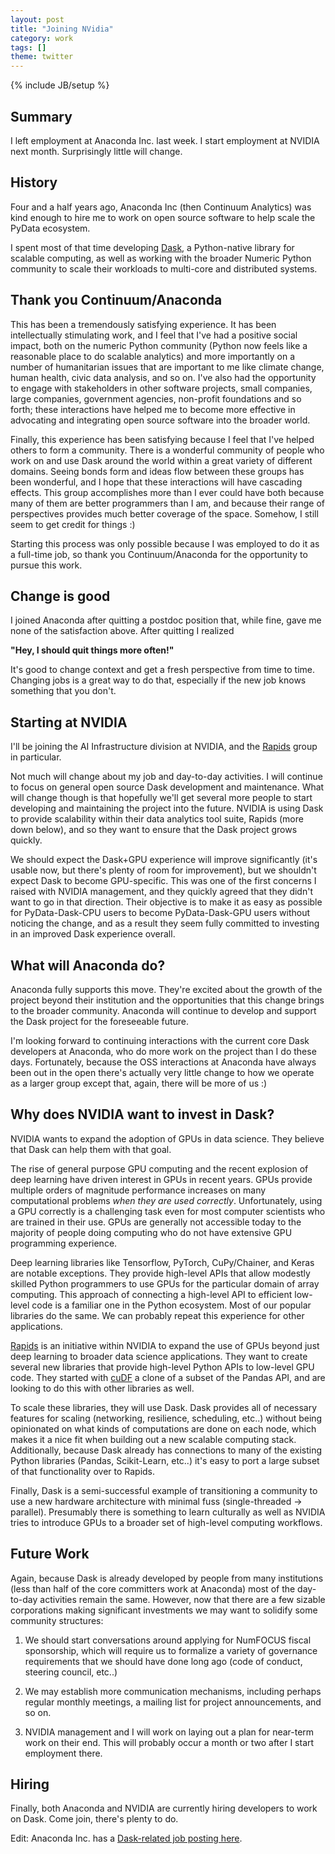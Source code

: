 ```yaml
---
layout: post
title: "Joining NVidia"
category: work
tags: []
theme: twitter
---
```


{% include JB/setup %}

## Summary

I left employment at Anaconda Inc. last week.
I start employment at NVIDIA next month.
Surprisingly little will change.


## History

Four and a half years ago, Anaconda Inc (then Continuum Analytics) was kind
enough to hire me to work on open source software to help scale the PyData
ecosystem.

I spent most of that time developing [Dask](https://dask.org), a Python-native
library for scalable computing, as well as working with the broader Numeric
Python community to scale their workloads to multi-core and distributed
systems.


## Thank you Continuum/Anaconda

This has been a tremendously satisfying experience.  It has been intellectually
stimulating work, and I feel that I've had a positive social impact, both on
the numeric Python community (Python now feels like a reasonable place to do
scalable analytics) and more importantly on a number of humanitarian issues
that are important to me like climate change, human health, civic data
analysis, and so on.  I've also had the opportunity to engage with stakeholders
in other software projects, small companies, large companies, government
agencies, non-profit foundations and so forth; these interactions have helped
me to become more effective in advocating and integrating open source software
into the broader world.

Finally, this experience has been satisfying because I feel that I've helped
others to form a community.  There is a wonderful community of people who work
on and use Dask around the world within a great variety of different domains.
Seeing bonds form and ideas flow between these groups has been wonderful, and I
hope that these interactions will have cascading effects.  This group
accomplishes more than I ever could have both because many of them are better
programmers than I am, and because their range of perspectives provides much
better coverage of the space.  Somehow, I still seem to get credit for things
:)

Starting this process was only possible because I was employed to do it as a
full-time job, so thank you Continuum/Anaconda for the opportunity to pursue
this work.


## Change is good

I joined Anaconda after quitting a postdoc position that, while fine, gave me
none of the satisfaction above.  After quitting I realized

**"Hey, I should quit things more often!"**

It's good to change context and get a fresh perspective from time to time.
Changing jobs is a great way to do that, especially if the new job knows
something that you don't.


## Starting at NVIDIA

I'll be joining the AI Infrastructure division at NVIDIA, and the
[Rapids](https://rapids.ai/) group in particular.

Not much will change about my job and day-to-day activities.  I will continue
to focus on general open source Dask development and maintenance.  What will
change though is that hopefully we'll get several more people to start
developing and maintaining the project into the future.  NVIDIA is using Dask
to provide scalability within their data analytics tool suite, Rapids (more
down below), and so they want to ensure that the Dask project grows quickly.

We should expect the Dask+GPU experience will improve significantly (it's
usable now, but there's plenty of room for improvement), but we shouldn't
expect Dask to become GPU-specific.  This was one of the first concerns I
raised with NVIDIA management, and they quickly agreed that they didn't want to
go in that direction.  Their objective is to make it as easy as possible
for PyData-Dask-CPU users to become PyData-Dask-GPU users without noticing the
change, and as a result they seem fully committed to investing in an
improved Dask experience overall.


## What will Anaconda do?

Anaconda fully supports this move.  They're excited about the growth of the
project beyond their institution and the opportunities that this change brings
to the broader community.  Anaconda will continue to develop and support the
Dask project for the foreseeable future.

I'm looking forward to continuing interactions with the current core Dask
developers at Anaconda, who do more work on the project than I do these days.
Fortunately, because the OSS interactions at Anaconda have always been out in
the open there's actually very little change to how we operate as a larger
group except that, again, there will be more of us :)


## Why does NVIDIA want to invest in Dask?

NVIDIA wants to expand the adoption of GPUs in data science.
They believe that Dask can help them with that goal.

The rise of general purpose GPU computing and the recent explosion of deep
learning have driven interest in GPUs in recent years.
GPUs provide multiple orders of magnitude performance increases on many
computational problems *when they are used correctly*.  Unfortunately, using a
GPU correctly is a challenging task even for most computer scientists who are
trained in their use.  GPUs are generally not accessible today to the
majority of people doing computing who do not have extensive GPU programming
experience.

Deep learning libraries like Tensorflow, PyTorch, CuPy/Chainer, and Keras are
notable exceptions.  They provide high-level APIs that allow modestly skilled
Python programmers to use GPUs for the particular domain of array computing.
This approach of connecting a high-level API to efficient low-level code is a
familiar one in the Python ecosystem.  Most of our popular libraries do the
same.  We can probably repeat this experience for other applications.

[Rapids](https://rapids.ai/) is an initiative within NVIDIA to expand the use
of GPUs beyond just deep learning to broader data science applications.  They
want to create several new libraries that provide high-level Python APIs to
low-level GPU code.  They started with [cuDF](https://github.com/rapidsai/cudf)
a clone of a subset of the Pandas API, and are looking to do this with other
libraries as well.

To scale these libraries, they will use Dask.  Dask provides all of
necessary features for scaling (networking, resilience, scheduling, etc..)
without being opinionated on what kinds of computations are done on each node,
which makes it a nice fit when building out a new scalable computing stack.
Additionally, because Dask already has connections to many of the existing
Python libraries (Pandas, Scikit-Learn, etc..) it's easy to port a large subset
of that functionality over to Rapids.

Finally, Dask is a semi-successful example of transitioning a community to use
a new hardware architecture with minimal fuss (single-threaded -> parallel).
Presumably there is something to learn culturally as well as NVIDIA tries to
introduce GPUs to a broader set of high-level computing workflows.


## Future Work

Again, because Dask is already developed by people from many institutions (less
than half of the core committers work at Anaconda) most of the day-to-day
activities remain the same.  However, now that there are a few sizable
corporations making significant investments we may want to solidify some
community structures:

1.  We should start conversations around applying for NumFOCUS fiscal
    sponsorship, which will require us to formalize a variety of governance
    requirements that we should have done long ago (code of conduct, steering
    council, etc..)

2.  We may establish more communication mechanisms, including perhaps regular
    monthly meetings, a mailing list for project announcements, and so on.

3.  NVIDIA management and I will work on laying out a plan for near-term work
    on their end. This will probably occur a month or two after I start
    employment there.


## Hiring

Finally, both Anaconda and NVIDIA are currently hiring developers to work on
Dask.  Come join, there's plenty to do.

Edit: Anaconda Inc. has a [Dask-related job posting here](https://boards.greenhouse.io/anaconda/jobs/1396688).
